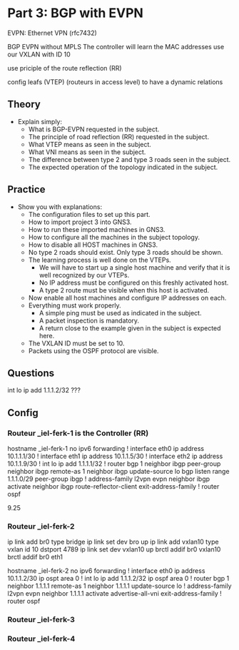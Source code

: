# Part 3: BGP with EVPN

EVPN: Ethernet VPN (rfc7432)

BGP EVPN without MPLS
The controller will learn the MAC addresses
use our VXLAN with ID 10

use priciple of the route reflection (RR)

config leafs (VTEP) (routeurs in  access level) to have a dynamic relations 





## Theory
- Explain simply:
  - What is BGP-EVPN requested in the subject.
  - The principle of road reflection (RR) requested in the subject.
  - What VTEP means as seen in the subject.
  - What VNI means as seen in the subject.
  - The difference between type 2 and type 3 roads seen in the subject.
  - The expected operation of the topology indicated in the subject.

## Practice
- Show you with explanations:
  - The configuration files to set up this part.
  - How to import project 3 into GNS3.
  - How to run these imported machines in GNS3.
  - How to configure all the machines in the subject topology.
  - How to disable all HOST machines in GNS3.
  - No type 2 roads should exist. Only type 3 roads should be shown.
  - The learning process is well done on the VTEPs. 
    - We will have to start up a single host machine and verify that it is well recognized by our VTEPs.
    - No IP address must be configured on this freshly activated host.
    - A type 2 route must be visible when this host is activated.
  - Now enable all host machines and configure IP addresses on each.
  - Everything must work properly. 
    - A simple ping must be used as indicated in the subject.
    - A packet inspection is mandatory.
    - A return close to the example given in the subject is expected here.
  - The VXLAN ID must be set to 10.
  - Packets using the OSPF protocol are visible.





## Questions
int lo
  ip add 1.1.1.2/32 ???


## Config

### Routeur _iel-ferk-1 is the Controller (RR)
hostname _iel-ferk-1
no ipv6 forwarding
!
interface eth0
  ip address 10.1.1.1/30
!
interface eth1
  ip address 10.1.1.5/30
!
interface eth2
  ip address 10.1.1.9/30
!
int lo
  ip add 1.1.1.1/32
!
router bgp 1
  neighbor ibgp peer-group
  neighbor ibgp remote-as 1
  neighbor ibgp update-source lo
  bgp listen range 1.1.1.0/29 peer-group ibgp
  !
  address-family l2vpn evpn
    neighbor ibgp activate
    neighbor ibgp route-reflector-client
  exit-address-family
!
router ospf



9.25




### Routeur _iel-ferk-2
ip link add br0 type bridge
ip link set dev bro up
ip link add vxlan10 type vxlan id 10 dstport 4789
ip link set dev vxlan10 up
brctl addif br0 vxlan10
brctl addif br0 eth1


hostname _iel-ferk-2
no ipv6 forwarding
!
interface eth0
  ip address 10.1.1.2/30
  ip ospt area 0
!
int lo
  ip add 1.1.1.2/32
  ip ospf area 0
!
router bgp 1
  neighbor 1.1.1.1 remote-as 1
  neighbor 1.1.1.1 update-source lo
  !
  address-family l2vpn evpn
    neighbor 1.1.1.1 activate
    advertise-all-vni
  exit-address-family
!
router ospf

### Routeur _iel-ferk-3
### Routeur _iel-ferk-4



